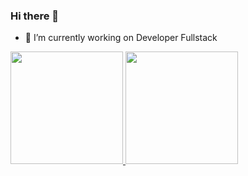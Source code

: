 <!--### Hi there 👋


**rvgsibs/rvgsibs** is a ✨ _special_ ✨ repository because its `README.md` (this file) appears on your GitHub profile.

Here are some ideas to get you started:

- 🔭 I’m currently working on ...
- 🌱 I’m currently learning ...
- 👯 I’m looking to collaborate on ...
- 🤔 I’m looking for help with ...
- 💬 Ask me about ...
- 📫 How to reach me: ...
- 😄 Pronouns: ...
- ⚡ Fun fact: ...
-->

### Hi there 👋
- 🔭 I’m currently working on Developer Fullstack
<div>
  <a href="https://github.com/rvgsibs">
  <img height="180em" src="https://github-readme-stats.vercel.app/api?username=rvgsibs&show_icons=true&theme=dracula&include_all_commits=true&count_private=true"/>
  <img height="180em" src="https://github-readme-stats.vercel.app/api/top-langs/?username=rvgsibs&layout=compact&langs_count=16&theme=dracula"/>
</div>

